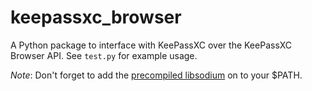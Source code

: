 keepassxc_browser
=================

A Python package to interface with KeePassXC over the KeePassXC Browser API. See `test.py` for example usage.

_Note_: Don't forget to add the [precompiled libsodium](https://download.libsodium.org/libsodium/releases/) on to your $PATH. 
